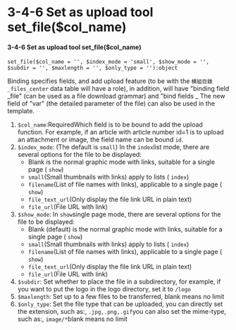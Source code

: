 # 3-4-6 Set as upload tool set\_file\($col\_name\)

#### 3-4-6 Set as upload tool set\_file\($col\_name\)

```text
set_file($col_name = '', $index_mode = 'small', $show_mode = '', $subdir = '', $maxlength = '', $only_type = ''):object
```

Binding specifies fields, and add upload feature \(to be with the `模組目錄_files_center` data table will have a role\), in addition, will have "binding field \_file" \(can be used as a file download grammar\) and "bind fields \_ The new field of "var" \(the detailed parameter of the file\) can also be used in the template.

1. `$col_name`:RequiredWhich field is to be bound to add the upload function. For example, if an article with article number id=1 is to upload an attachment or image, the field name can be bound `id`.
2. `$index_mode`: \(The default is `small`\) In the `index`list mode, there are several options for the file to be displayed:
   * Blank is the normal graphic mode with links, suitable for a single page \( `show`\)
   * `small`\(Small thumbnails with links\) apply to lists \( `index`\)
   * `filename`\(List of file names with links\), applicable to a single page \( `show`\)
   * `file_text_url`\(Only display the file link URL in plain text\)
   * `file_url`\(File URL with link\)
3. `$show_mode`: In `show`single page mode, there are several options for the file to be displayed:
   * Blank \(default\) is the normal graphic mode with links, suitable for a single page \( `show`\)
   * `small`\(Small thumbnails with links\) apply to lists \( `index`\)
   * `filename`\(List of file names with links\), applicable to a single page \( `show`\)
   * `file_text_url`\(Only display the file link URL in plain text\)
   * `file_url`\(File URL with link\)
4. `$subdir`: Set whether to place the file in a subdirectory, for example, if you want to put the logo in the logo directory, set it to `/logo`
5. `$maxlength`: Set up to a few files to be transferred, blank means no limit
6. `$only_type`: Set the file type that can be uploaded, you can directly set the extension, such as:, `.jpg,.png,.gif`you can also set the mime-type, such as:, `image/*`blank means no limit

